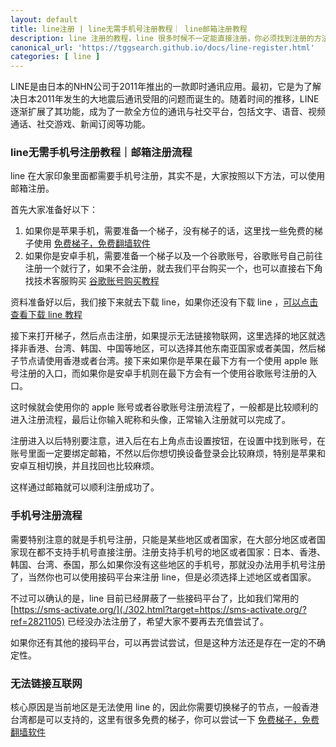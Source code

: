 ```yaml
---
layout: default
title: line注册 | line无需手机号注册教程｜ line邮箱注册教程
description: line 注册的教程，line 很多时候不一定能直接注册，你必须找到注册的方法，因为很多地区是没办法使用手机号注册的，那么有没有不用手机号注册的方法呢？注册提示无法链接互联网解决。固定电话、以“050”开头的电话号码或虚拟电话号码，无法用于验证。
canonical_url: 'https://tggsearch.github.io/docs/line-register.html'
categories: [ line ]
---
```

LINE是由日本的NHN公司于2011年推出的一款即时通讯应用。最初，它是为了解决日本2011年发生的大地震后通讯受阻的问题而诞生的。随着时间的推移，LINE逐渐扩展了其功能，成为了一款全方位的通讯与社交平台，包括文字、语音、视频通话、社交游戏、新闻订阅等功能。
### line无需手机号注册教程｜邮箱注册流程
line 在大家印象里面都需要手机号注册，其实不是，大家按照以下方法，可以使用邮箱注册。

首先大家准备好以下：
1. 如果你是苹果手机，需要准备一个梯子，没有梯子的话，这里找一些免费的梯子使用 [免费梯子，免费翻墙软件](./vpn-kl.html)
2. 如果你是安卓手机，需要准备一个梯子以及一个谷歌账号，谷歌账号自己前往注册一个就行了，如果不会注册，就去我们平台购买一个，也可以直接右下角找技术客服购买 [谷歌账号购买教程](./302.html?target=https://tggsearch.shop/)

资料准备好以后，我们接下来就去下载 line，如果你还没有下载 line ，[可以点击查看下载 line 教程](./line-download.html)

接下来打开梯子，然后点击注册，如果提示无法链接物联网，这里选择的地区就选择非香港、台湾、韩国、中国等地区，可以选择其他东南亚国家或者美国，然后梯子节点请使用香港或者台湾。接下来如果你是苹果在最下方有一个使用 apple 账号注册的入口，而如果你是安卓手机则在最下方会有一个使用谷歌账号注册的入口。

这时候就会使用你的 apple 账号或者谷歌账号注册流程了，一般都是比较顺利的进入注册流程，最后让你输入昵称和头像，正常输入注册就可以完成了。

注册进入以后特别要注意，进入后在右上角点击设置按钮，在设置中找到账号，在账号里面一定要绑定邮箱，不然以后你想切换设备登录会比较麻烦，特别是苹果和安卓互相切换，并且找回也比较麻烦。

这样通过邮箱就可以顺利注册成功了。

### 手机号注册流程
需要特别注意的就是手机号注册，只能是某些地区或者国家，在大部分地区或者国家现在都不支持手机号直接注册。注册支持手机号的地区或者国家：日本、香港、韩国、台湾、泰国，那么如果你没有这些地区的手机号，那就没办法用手机号注册了，当然你也可以使用接码平台来注册 line，但是必须选择上述地区或者国家。

不过可以确认的是，line 目前已经屏蔽了一些接码平台了，比如我们常用的 [https://sms-activate.org/](./302.html?target=https://sms-activate.org/?ref=2821105) 已经没办法注册了，希望大家不要再去充值尝试了。

如果你还有其他的接码平台，可以再尝试尝试，但是这种方法还是存在一定的不确定性。

### 无法链接互联网
核心原因是当前地区是无法使用 line 的，因此你需要切换梯子的节点，一般香港台湾都是可以支持的，这里有很多免费的梯子，你可以尝试一下 [免费梯子，免费翻墙软件](./vpn-kl.html)